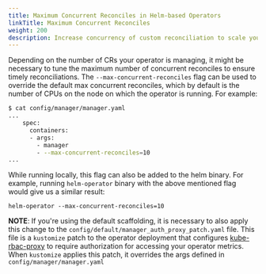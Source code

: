 ```yaml
---
title: Maximum Concurrent Reconciles in Helm-based Operators
linkTitle: Maximum Concurrent Reconciles
weight: 200
description: Increase concurrency of custom reconciliation to scale your operator to large clusters.
---
```


Depending on the number of CRs your operator is managing, it might be necessary to tune the maximum number of concurrent reconciles to ensure timely reconciliations. The `--max-concurrent-reconciles` flag can be used to override the default max concurrent reconciles, which by default is the number of CPUs on the node on which the operator is running. For example:

```sh
$ cat config/manager/manager.yaml
...
    spec:
      containers:
      - args:
        - manager
        - --max-concurrent-reconciles=10
...
```

While running locally, this flag can also be added to the helm binary. For example, running `helm-operator` binary with the above mentioned flag would give us a similar result:

```
helm-operator --max-concurrent-reconciles=10
```

**NOTE**: If you're using the default scaffolding, it is necessary to also apply this change to the `config/default/manager_auth_proxy_patch.yaml` file. This file is a `kustomize` patch to the operator deployment that configures [kube-rbac-proxy][kube-rbac-proxy] to require authorization for accessing your operator metrics. When `kustomize` applies this patch, it overrides the args defined in `config/manager/manager.yaml`

[kube-rbac-proxy]: https://github.com/brancz/kube-rbac-proxy
